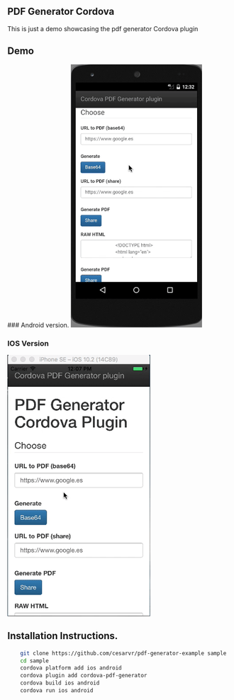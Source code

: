 
## PDF Generator Cordova

This is just a demo showcasing the pdf generator Cordova plugin


## Demo

### Android version.
![Android](https://github.com/cesarvr/pdf-generator-example/blob/master/docs/android-demo.gif)

### IOS Version
![IOS](https://github.com/cesarvr/pdf-generator-example/blob/master/docs/ios-demo.gif)


## Installation Instructions.

```sh
    git clone https://github.com/cesarvr/pdf-generator-example sample
    cd sample
    cordova platform add ios android
    cordova plugin add cordova-pdf-generator
    cordova build ios android
    cordova run ios android
```
